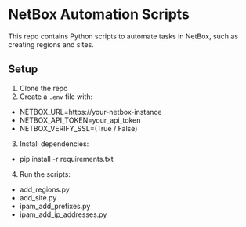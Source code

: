 # NetBox Automation Scripts

This repo contains Python scripts to automate tasks in NetBox, such as creating regions and sites.

## Setup

1. Clone the repo
2. Create a `.env` file with:
- NETBOX_URL=https://your-netbox-instance
- NETBOX_API_TOKEN=your_api_token
- NETBOX_VERIFY_SSL=(True / False)
3. Install dependencies:
- pip install -r requirements.txt
4. Run the scripts:
- add_regions.py
- add_site.py
- ipam_add_prefixes.py
- ipam_add_ip_addresses.py